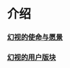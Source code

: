 # 介绍

### [幻视的使命与愿景](huan-shi-de-shi-ming-yu-yuan-jing.md)

### [幻视的用户版块](huan-shi-de-yong-hu-ban-kuai.md)
